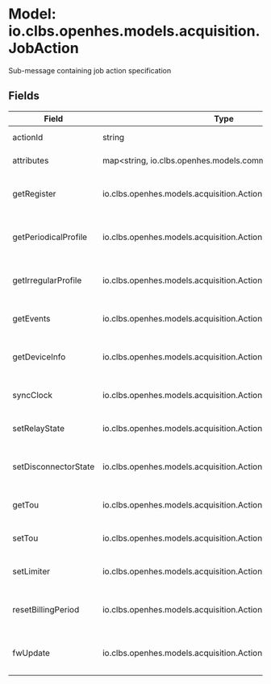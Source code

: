 # Model: io.clbs.openhes.models.acquisition.JobAction

Sub-message containing job action specification

## Fields

| Field | Type | Description |
| --- | --- | --- |
| actionId | string | The action identifier. |
| attributes | map<string, io.clbs.openhes.models.common.FieldValue> | The action attributes. |
| getRegister | io.clbs.openhes.models.acquisition.ActionGetRegister | The get register action specification. |
| getPeriodicalProfile | io.clbs.openhes.models.acquisition.ActionGetPeriodicalProfile | The get periodical profile action specification. |
| getIrregularProfile | io.clbs.openhes.models.acquisition.ActionGetIrregularProfile | The get irregular profile action specification. |
| getEvents | io.clbs.openhes.models.acquisition.ActionGetEvents | The get events action specification. |
| getDeviceInfo | io.clbs.openhes.models.acquisition.ActionGetDeviceInfo | The get device info action specification. |
| syncClock | io.clbs.openhes.models.acquisition.ActionSyncClock | The sync clock action specification. |
| setRelayState | io.clbs.openhes.models.acquisition.ActionSetRelayState | The set relay state action specification. |
| setDisconnectorState | io.clbs.openhes.models.acquisition.ActionSetDisconnectorState | The set disconnector state action specification. |
| getTou | io.clbs.openhes.models.acquisition.ActionGetTou | The get tou action specification. |
| setTou | io.clbs.openhes.models.acquisition.ActionSetTou | The set tou action specification. |
| setLimiter | io.clbs.openhes.models.acquisition.ActionSetLimiter | The set limiter action specification. |
| resetBillingPeriod | io.clbs.openhes.models.acquisition.ActionResetBillingPeriod | The reset billing period action specification. |
| fwUpdate | io.clbs.openhes.models.acquisition.ActionFwUpdate | The firmware update action specification. |

